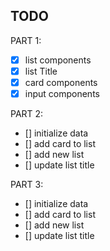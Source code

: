 ## TODO

PART 1:

- [x] list components
- [x] list Title
- [x] card components
- [x] input components

PART 2:

- [] initialize data
- [] add card to list
- [] add new list
- [] update list title

PART 3:

- [] initialize data
- [] add card to list
- [] add new list
- [] update list title
